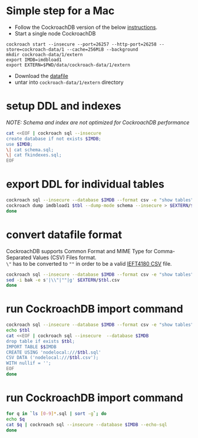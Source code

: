 # Simple step for a Mac

- Follow the CockroachDB version of the below [instructions](https://github.com/gregrahn/join-order-benchmark).
- Start a single node CockroachDB
```
cockroach start --insecure --port=26257 --http-port=26258 --store=cockroach-data/1 --cache=256MiB --background
mkdir cockroach-data/1/extern
export IMDB=imdbload1
export EXTERN=$PWD/data/cockroach-data/1/extern
```
- Download the [datafile](http://homepages.cwi.nl/~boncz/job/imdb.tgz)
- untar into `cockroach-data/1/extern` directory

# setup DDL and indexes 

_NOTE: Schema and index are not optimized for CockroachDB performance_

```bash
cat <<EOF | cockroach sql --insecure
create database if not exists $IMDB;
use $IMDB;
\| cat schema.sql;
\| cat fkindexes.sql;
EOF
```

# export DDL for individual tables
```bash
cockroach sql --insecure --database $IMDB --format csv -e "show tables" | tail +2 | while read tbl; do
cockroach dump imdbload1 $tbl --dump-mode schema --insecure > $EXTERN/$tbl.sql
done
```

# convert datafile format
CockroachDB supports Common Format and MIME Type for Comma-Separated Values (CSV) Files format.  
`\"` has to be converted to `""` in order to be a valid [IEFT4180 CSV](https://tools.ietf.org/html/rfc4180) file.

```bash
cockroach sql --insecure --database $IMDB --format csv -e "show tables" | tail +2 | while read tbl; do
sed -i bak -e s'|\\"|""|g' $EXTERN/$tbl.csv
done
```

# run CockroachDB import command
```bash
cockroach sql --insecure --database $IMDB --format csv -e "show tables" | tail +2 | while read tbl; do
echo $tbl 
cat <<EOF | cockroach sql --insecure  --database $IMDB
drop table if exists $tbl;
IMPORT TABLE $$IMDB 
CREATE USING 'nodelocal:///$tbl.sql' 
CSV DATA ('nodelocal:///$tbl.csv');
WITH nullif = '';
EOF
done
```

# run CockroachDB import command
```bash
for q in `ls [0-9]*.sql | sort -g`; do
echo $q
cat $q | cockroach sql --insecure --database $IMDB --echo-sql 
done
``` 
